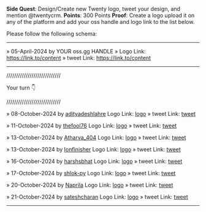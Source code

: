 **Side Quest**: Design/Create new Twenty logo, tweet your design, and mention @twentycrm.
**Points**: 300 Points
**Proof**: Create a logo upload it on any of the platform and add your oss handle and logo link to the list below.

Please follow the following schema:

---

» 05-April-2024 by YOUR oss.gg HANDLE » Logo Link: https://link.to/content » tweet Link: https://link.to/content

---

////////////////////////////

Your turn 👇

////////////////////////////

» 08-October-2024 by [adityadeshlahre](https://oss.gg/adityadeshlahre) Logo Link: [logo](https://drive.google.com/drive/folders/13k22xMnX2fhnWK94vas_hO1t-ImqXcHZ?usp=drive_link) » tweet Link: [tweet](https://x.com/adityadeshlahre/status/1843354963176718374)

» 11-October-2024 by [thefool76](https://oss.gg/thefool76) Logo Link: [logo](https://drive.google.com/file/d/1DxSwNY_i90kGgWzPQj5SxScBz_6r02l4/view?usp=sharing) » tweet Link: [tweet](https://x.com/thefool1135/status/1844693487067034008)

» 13-October-2024 by [Atharva_404](https://oss.gg/Atharva-3000) Logo Link: [logo](https://drive.google.com/drive/folders/1XB7ELR7kPA4x7Fx5RQr8wo5etdZAZgcs?usp=drive_link) » tweet Link: [tweet](https://x.com/0x_atharva/status/1845421218914095453)

» 13-October-2024 by [Ionfinisher](https://oss.gg/Ionfinisher) Logo Link: [logo](https://drive.google.com/file/d/1l9vE8CIjW9KfdioI5WKzxrdmvO8LR4j7/view?usp=drive_link) » tweet Link: [tweet](https://x.com/ion_finisher/status/1845466470429442163)

» 16-October-2024 by [harshsbhat](https://oss.gg/harshsbhat) Logo Link: [logo](https://drive.google.com/file/d/1jmqwNvlSyWSY1-pCG63TAtDvCoVa8xg-/view?usp=sharing) » tweet Link: [tweet](https://x.com/HarshBhatX/status/1846234658712772977)

» 17-October-2024 by [shlok-py](https://oss.gg/shlok-py) Logo Link: [logo](https://drive.google.com/file/d/1BakHRLJul6DcNbLyeOXgJO9Ap4DpUxO9/view?usp=sharing) » tweet Link: [tweet](https://x.com/koirala_shlok/status/1846910669658247201)

» 20-October-2024 by [Naprila](https://oss.gg/Naprila) Logo Link: [logo](https://drive.google.com/file/d/105fWXNtOkOPkU31AV0FDZKOdrJ8XLwBb/view?usp=drivesdk) » tweet Link: [tweet](https://x.com/mkprasad_821/status/1847978789713695133)

» 21-October-2024 by [sateshcharan](https://oss.gg/sateshcharan) Logo Link: [logo](https://drive.google.com/file/d/1fwvOcg8oQZC3NlTNV8EcyJxh9v_OYdpY/view?usp=sharing) » tweet Link: [tweet](https://x.com/sateshcharans/status/1848344729483690455)

---
